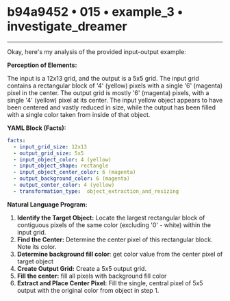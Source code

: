 # b94a9452 • 015 • example_3 • investigate_dreamer

---
Okay, here's my analysis of the provided input-output example:

**Perception of Elements:**

The input is a 12x13 grid, and the output is a 5x5 grid. The input grid contains a rectangular block of '4' (yellow) pixels with a single '6' (magenta) pixel in the center. The output grid is mostly '6' (magenta) pixels, with a single '4' (yellow) pixel at its center. The input yellow object appears to have been centered and vastly reduced in size, while the output has been filled with a single color taken from inside of that object.

**YAML Block (Facts):**



```yaml
facts:
  - input_grid_size: 12x13
  - output_grid_size: 5x5
  - input_object_color: 4 (yellow)
  - input_object_shape: rectangle
  - input_object_center_color: 6 (magenta)
  - output_background_color: 6 (magenta)
  - output_center_color: 4 (yellow)
  - transformation_type:  object_extraction_and_resizing
```



**Natural Language Program:**

1.  **Identify the Target Object:** Locate the largest rectangular block of contiguous pixels of the same color (excluding '0' - white) within the input grid.
2.  **Find the Center:** Determine the center pixel of this rectangular block. Note its color.
3. **Determine background fill color**: get color value from the center pixel of target object
4.  **Create Output Grid:** Create a 5x5 output grid.
5. **Fill the center:** fill all pixels with background fill color
6. **Extract and Place Center Pixel:** Fill the single, central pixel of 5x5 output with the original color from object in step 1.

